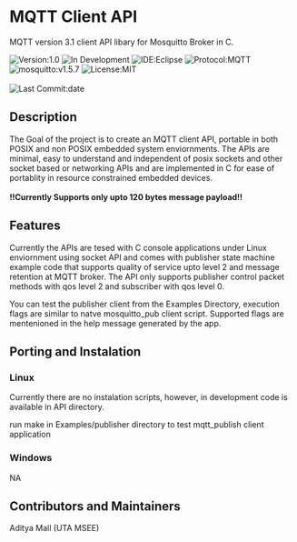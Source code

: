 
# MQTT Client API

MQTT version 3.1 client API libary for Mosquitto Broker in C.

![Version:1.0](https://img.shields.io/badge/Version-1.0-green.svg)
![In Development](https://img.shields.io/badge/Status-In%20Development-orange.svg)
![IDE:Eclipse](https://img.shields.io/badge/Ide-Eclipse-blue)
![Protocol:MQTT](https://img.shields.io/badge/Protocol-MQTT%20v3.1-blue)
![mosquitto:v1.5.7](https://img.shields.io/badge/mosquitto-v1.5.7-green)
![License:MIT](https://img.shields.io/github/license/adimalla/MQTT-3.1-C?label=License)
<br/>
<br/>
![Last Commit:date](https://img.shields.io/github/last-commit/adimalla/MQTT-3.1-C?label=Last%20Commit&style=plastic)

## Description
The Goal of the project is to create an MQTT client API, portable in both POSIX and non POSIX embedded system enviornments. The APIs are minimal, easy to understand and independent of posix sockets and other socket based or networking APIs and are implemented in C for ease of portablity in resource constrained embedded devices.
</br>
</br>
**!!Currently Supports only upto 120 bytes message payload!!**

## Features
Currently the APIs are tesed with C console applications under Linux enviornment using socket API and comes with publisher state machine example code that supports quality of service upto level 2 and message retention at MQTT broker.
The API only supports publisher control packet methods with qos level 2 and subscriber with qos level 0.

You can test the publisher client from the Examples Directory, execution flags are similar to natve mosquitto_pub client script. Supported flags are mentenioned in the help message generated by the app.


## Porting and Instalation

### Linux
Currently there are no instalation scripts, however, in development code is available in API directory.

run make in Examples/publisher directory to test mqtt_publish client application

### Windows
NA

## Contributors and Maintainers
Aditya Mall                 (UTA MSEE)

